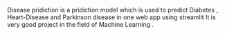 Disease pridiction is a pridiction model which is used to predict Diabetes , Heart-Disease and Parkinson disease in one web app using streamlit 
It is very good project in the field of Machine Learning .
